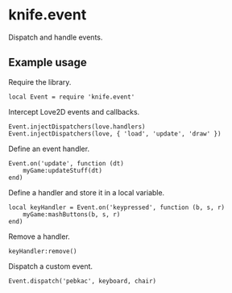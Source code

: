 # knife.event

Dispatch and handle events.

## Example usage

Require the library.

    local Event = require 'knife.event'

Intercept Love2D events and callbacks.
    
    Event.injectDispatchers(love.handlers)
    Event.injectDispatchers(love, { 'load', 'update', 'draw' })

Define an event handler.

    Event.on('update', function (dt)
        myGame:updateStuff(dt)
    end)
    
Define a handler and store it in a local variable.

    local keyHandler = Event.on('keypressed', function (b, s, r)
        myGame:mashButtons(b, s, r)
    end)
    
Remove a handler.
    
    keyHandler:remove()
    
Dispatch a custom event.

    Event.dispatch('pebkac', keyboard, chair)

